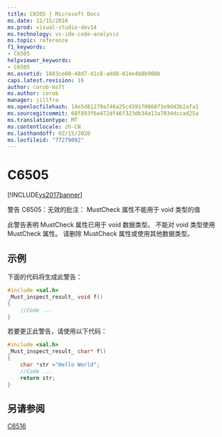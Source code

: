 ```yaml
---
title: C6505 | Microsoft Docs
ms.date: 11/15/2016
ms.prod: visual-studio-dev14
ms.technology: vs-ide-code-analysis
ms.topic: reference
f1_keywords:
- C6505
helpviewer_keywords:
- C6505
ms.assetid: 1883ce60-48d7-41c8-add8-814e4b8b908b
caps.latest.revision: 16
author: corob-msft
ms.author: corob
manager: jillfra
ms.openlocfilehash: 14e5d81279a746a25c4591f086071e9d43b2afa1
ms.sourcegitcommit: 68f893f6e472df46f323db34a13a7034dccad25a
ms.translationtype: MT
ms.contentlocale: zh-CN
ms.lasthandoff: 02/15/2020
ms.locfileid: "77279092"
---
```

# <a name="c6505"></a>C6505
[!INCLUDE[vs2017banner](../includes/vs2017banner.md)]

警告 C6505：无效的批注： MustCheck 属性不能用于 void 类型的值  
  
 此警告表明 MustCheck 属性已用于 void 数据类型。 不能对 void 类型使用 MustCheck 属性。 请删除 MustCheck 属性或使用其他数据类型。  
  
## <a name="example"></a>示例  
 下面的代码将生成此警告：  
  
```cpp  
#include <sal.h>  
_Must_inspect_result_ void f()  
{  
    //Code ...  
}  
```  
  
 若要更正此警告，请使用以下代码：  
  
```cpp  
#include <sal.h>  
_Must_inspect_result_ char* f()  
{  
    char *str ="Hello World";  
    //Code ...  
    return str;  
}  
```  
  
## <a name="see-also"></a>另请参阅  
 [C6516](../code-quality/c6516.md)
